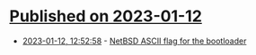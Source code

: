 # [Published on 2023-01-12](index.md)

* [2023-01-12, 12:52:58](https://lobste.rs/s/mpb2ht/netbsd_ascii_flag_for_bootloader) - [NetBSD ASCII flag for the bootloader](https://www.cambus.net/netbsd-ascii-flag-for-the-bootloader/)
